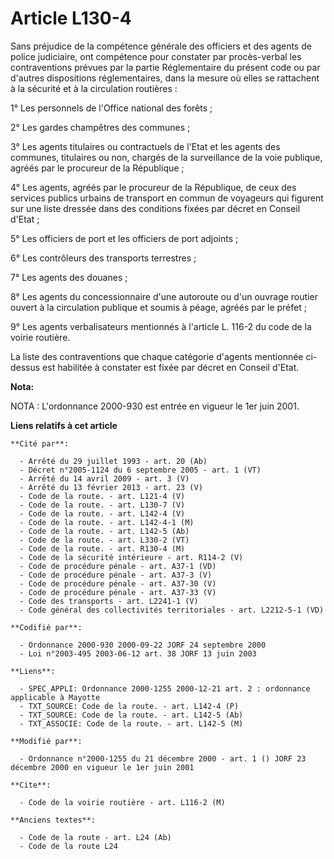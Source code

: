 # Article L130-4

Sans préjudice de la compétence générale des officiers et des agents de police judiciaire, ont compétence pour constater par
procès-verbal les contraventions prévues par la partie Réglementaire du présent code ou par d'autres dispositions
réglementaires, dans la mesure où elles se rattachent à la sécurité et à la circulation routières :

1° Les personnels de l'Office national des forêts ;

2° Les gardes champêtres des communes ;

3° Les agents titulaires ou contractuels de l'Etat et les agents des communes, titulaires ou non, chargés de la surveillance
de la voie publique, agréés par le procureur de la République ;

4° Les agents, agréés par le procureur de la République, de ceux des services publics urbains de transport en commun de
voyageurs qui figurent sur une liste dressée dans des conditions fixées par décret en Conseil d'Etat ;

5° Les officiers de port et les officiers de port adjoints ;

6° Les contrôleurs des transports terrestres ;

7° Les agents des douanes ;

8° Les agents du concessionnaire d'une autoroute ou d'un ouvrage routier ouvert à la circulation publique et soumis à péage,
agréés par le préfet ;

9° Les agents verbalisateurs mentionnés à l'article L. 116-2 du code de la voirie routière.

La liste des contraventions que chaque catégorie d'agents mentionnée ci-dessus est habilitée à constater est fixée par décret
en Conseil d'Etat.

**Nota:**

NOTA : L'ordonnance 2000-930 est entrée en vigueur le 1er juin 2001.

**Liens relatifs à cet article**

	**Cité par**:

	  - Arrêté du 29 juillet 1993 - art. 20 (Ab)
	  - Décret n°2005-1124 du 6 septembre 2005 - art. 1 (VT)
	  - Arrêté du 14 avril 2009 - art. 3 (V)
	  - Arrêté du 13 février 2013 - art. 23 (V)
	  - Code de la route. - art. L121-4 (V)
	  - Code de la route. - art. L130-7 (V)
	  - Code de la route. - art. L142-4 (V)
	  - Code de la route. - art. L142-4-1 (M)
	  - Code de la route. - art. L142-5 (Ab)
	  - Code de la route. - art. L330-2 (VT)
	  - Code de la route. - art. R130-4 (M)
	  - Code de la sécurité intérieure - art. R114-2 (V)
	  - Code de procédure pénale - art. A37-1 (VD)
	  - Code de procédure pénale - art. A37-3 (V)
	  - Code de procédure pénale - art. A37-30 (V)
	  - Code de procédure pénale - art. A37-33 (V)
	  - Code des transports - art. L2241-1 (V)
	  - Code général des collectivités territoriales - art. L2212-5-1 (VD)

	**Codifié par**:

	  - Ordonnance 2000-930 2000-09-22 JORF 24 septembre 2000
	  - Loi n°2003-495 2003-06-12 art. 38 JORF 13 juin 2003

	**Liens**:

	  - SPEC_APPLI: Ordonnance 2000-1255 2000-12-21 art. 2 : ordonnance applicable à Mayotte
	  - TXT_SOURCE: Code de la route. - art. L142-4 (P)
	  - TXT_SOURCE: Code de la route. - art. L142-5 (Ab)
	  - TXT_ASSOCIE: Code de la route. - art. L142-5 (M)

	**Modifié par**:

	  - Ordonnance n°2000-1255 du 21 décembre 2000 - art. 1 () JORF 23 décembre 2000 en vigueur le 1er juin 2001

	**Cite**:

	  - Code de la voirie routière - art. L116-2 (M)

	**Anciens textes**:

	  - Code de la route - art. L24 (Ab)
	  - Code de la route L24
